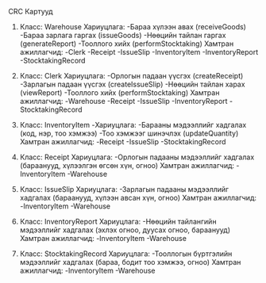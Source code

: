 CRC Картууд

1. Класс: Warehouse
Хариуцлага:
-Бараа хүлээн авах (receiveGoods)
-Бараа зарлага гаргах (issueGoods)
-Нөөцийн тайлан гаргах (generateReport)
-Тооллого хийх (performStocktaking)
Хамтран ажиллагчид:
-Clerk
-Receipt
-IssueSlip
-InventoryItem
-InventoryReport
-StocktakingRecord

2. Класс: Clerk
Хариуцлага:
-Орлогын падаан үүсгэх (createReceipt)
-Зарлагын падаан үүсгэх (createIssueSlip)
-Нөөцийн тайлан харах (viewReport)
-Тооллого хийх (performStocktaking)
Хамтран ажиллагчид:
-Warehouse
-Receipt
-IssueSlip
-InventoryReport
-StocktakingRecord

3. Класс: InventoryItem
-Хариуцлага:
-Барааны мэдээллийг хадгалах (код, нэр, тоо хэмжээ)
-Тоо хэмжээг шинэчлэх (updateQuantity)
Хамтран ажиллагчид:
-Receipt
-IssueSlip
-StocktakingRecord

4. Класс: Receipt
Хариуцлага:
-Орлогын падааны мэдээллийг хадгалах (бараанууд, хүлээлгэн өгсөн хүн, огноо)
Хамтран ажиллагчид:
-InventoryItem
-Warehouse
5. Класс: IssueSlip
Хариуцлага:
-Зарлагын падааны мэдээллийг хадгалах (бараанууд, хүлээн авсан хүн, огноо)
Хамтран ажиллагчид:
-InventoryItem
-Warehouse

6. Класс: InventoryReport
Хариуцлага:
-Нөөцийн тайлангийн мэдээллийг хадгалах (эхлэх огноо, дуусах огноо, бараанууд)
Хамтран ажиллагчид:
-InventoryItem
-Warehouse

7. Класс: StocktakingRecord
Хариуцлага:
-Тооллогын бүртгэлийн мэдээллийг хадгалах (бараа, бодит тоо хэмжээ, огноо)
Хамтран ажиллагчид:
-InventoryItem
-Warehouse